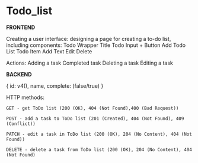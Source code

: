 # Todo_list

**FRONTEND**

Creating a user interface: designing a page for creating a to-do list, including components:
	Todo Wrapper
		Title
		Todo Input + Button Add
		Todo List
			Todo Item
				Add
				Text
				Edit
				Delete

Actions:
	Adding a task
	Сompleted task
	Deleting a task
	Editing a task


**BACKEND**

{
	id: v4(),
	name,
	complete: (false/true)
}

HTTP methods:

	GET - get ToDo list (200 (OK), 404 (Not Found),400 (Bad Request))

	POST - add a task to ToDo list (201 (Created), 404 (Not Found), 409 (Conflict))

	PATCH - edit a task in ToDo list (200 (OK), 204 (No Content), 404 (Not Found))

	DELETE - delete a task from ToDo list (200 (OK), 204 (No Content), 404 (Not Found)

	
